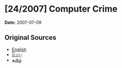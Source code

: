 # [24/2007] Computer Crime

**Date:** 2007-07-09

## Original Sources

- [English](https://documents.gov.lk/view/acts/2007/7/24-2007_E.pdf)
- [සිංහල](https://documents.gov.lk/view/acts/2007/7/24-2007_S.pdf)
- [தமிழ்](https://documents.gov.lk/view/acts/2007/7/24-2007_T.pdf)

